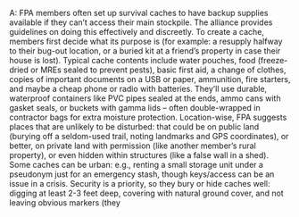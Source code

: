 A: FPA members often set up survival caches to have backup supplies available if they can’t access their main stockpile. The alliance provides guidelines on doing this effectively and discreetly. To create a cache, members first decide what its purpose is (for example: a resupply halfway to their bug-out location, or a buried kit at a friend’s property in case their house is lost). Typical cache contents include water pouches, food (freeze-dried or MREs sealed to prevent pests), basic first aid, a change of clothes, copies of important documents on a USB or paper, ammunition, fire starters, and maybe a cheap phone or radio with batteries. They’ll use durable, waterproof containers like PVC pipes sealed at the ends, ammo cans with gasket seals, or buckets with gamma lids – often double-wrapped in contractor bags for extra moisture protection. Location-wise, FPA suggests places that are unlikely to be disturbed: that could be on public land (burying off a seldom-used trail, noting landmarks and GPS coordinates), or better, on private land with permission (like another member’s rural property), or even hidden within structures (like a false wall in a shed). Some caches can be urban: e.g., renting a small storage unit under a pseudonym just for an emergency stash, though keys/access can be an issue in a crisis. Security is a priority, so they bury or hide caches well: digging at least 2-3 feet deep, covering with natural ground cover, and not leaving obvious markers (they